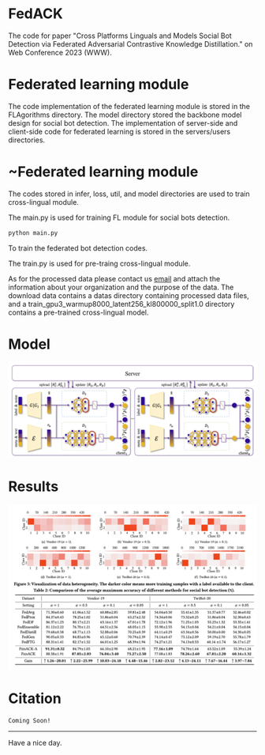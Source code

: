 # FedACK
The code for paper "Cross Platforms Linguals and Models Social Bot Detection via Federated Adversarial Contrastive Knowledge Distillation." on Web Conference 2023 (WWW).

# Federated learning module
The code implementation of the federated learning module is stored in the FLAgorithms directory.
The model directory stored the backbone model design for social bot detection.
The implementation of server-side and client-side code for federated learning is stored in the servers/users directories.

# ~Federated learning module
The codes stored in infer,  loss, util, and model directories are used to train cross-lingual module.

The main.py is used for training FL module for social bots detection.
```python
python main.py
```
To train the federated bot detection codes.

The train.py is used for pre-traing cross-lingual module.

As for the processed data please contact us [email](mailto:dao@mail.ustc.edu.cn) and attach the information about your organization and the purpose of the data. 
The download data contains a datas directory containing processed data files, and a train_gpu3_warmup8000_latent256_kl800000_split1.0 directory contains a pre-trained cross-lingual model.

# Model
![Model Structure](model.png)

# Results

![Main Results](result.png)

# Citation
```
Coming Soon!
```

---

Have a nice day.
